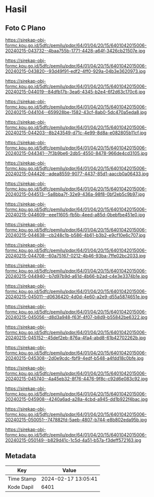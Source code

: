 # Hasil

## Foto C Plano

https://sirekap-obj-formc.kpu.go.id/5dfc/pemilu/pdpr/64/01/04/20/15/6401042015006-20240215-043732--4baa755b-1771-4428-a64f-3426cb21507e.jpg

https://sirekap-obj-formc.kpu.go.id/5dfc/pemilu/pdpr/64/01/04/20/15/6401042015006-20240215-043820--93d49f91-edf2-4ff0-929a-04b3e3620973.jpg

https://sirekap-obj-formc.kpu.go.id/5dfc/pemilu/pdpr/64/01/04/20/15/6401042015006-20240215-044019--84dfb17b-3ea6-4345-b2e4-6f2d63c170c6.jpg

https://sirekap-obj-formc.kpu.go.id/5dfc/pemilu/pdpr/64/01/04/20/15/6401042015006-20240215-044104--659928be-1582-43cf-8ab0-5dc470a5eda8.jpg

https://sirekap-obj-formc.kpu.go.id/5dfc/pemilu/pdpr/64/01/04/20/15/6401042015006-20240215-044203--8b243549-d71c-4e99-8d8a-e082805b11cf.jpg

https://sirekap-obj-formc.kpu.go.id/5dfc/pemilu/pdpr/64/01/04/20/15/6401042015006-20240215-044341--7f3b9be6-2db5-4550-8478-966de4cd3105.jpg

https://sirekap-obj-formc.kpu.go.id/5dfc/pemilu/pdpr/64/01/04/20/15/6401042015006-20240215-044426--adea8559-9077-4437-85d1-aaccb0a06433.jpg

https://sirekap-obj-formc.kpu.go.id/5dfc/pemilu/pdpr/64/01/04/20/15/6401042015006-20240215-044513--5a8bba7f-32e9-436a-98f8-0bf2eb5c9b97.jpg

https://sirekap-obj-formc.kpu.go.id/5dfc/pemilu/pdpr/64/01/04/20/15/6401042015006-20240215-044609--eee11605-fb5b-4eed-a85d-0bebfbe451e0.jpg

https://sirekap-obj-formc.kpu.go.id/5dfc/pemilu/pdpr/64/01/04/20/15/6401042015006-20240215-044638--cb248c1b-b586-4b61-b3b2-e9cf10e6c707.jpg

https://sirekap-obj-formc.kpu.go.id/5dfc/pemilu/pdpr/64/01/04/20/15/6401042015006-20240215-044708--60a75167-0212-4b46-93ba-7ffe02bc2033.jpg

https://sirekap-obj-formc.kpu.go.id/5dfc/pemilu/pdpr/64/01/04/20/15/6401042015006-20240215-044940--b7d97b9d-a61d-4b66-b2ad-c4e3e3374b1e.jpg

https://sirekap-obj-formc.kpu.go.id/5dfc/pemilu/pdpr/64/01/04/20/15/6401042015006-20240215-045011--d0636420-4d0d-4e60-a2e9-d55a5874651e.jpg

https://sirekap-obj-formc.kpu.go.id/5dfc/pemilu/pdpr/64/01/04/20/15/6401042015006-20240215-045056--d8d3a948-f63f-4f07-b8d9-b55842be6322.jpg

https://sirekap-obj-formc.kpu.go.id/5dfc/pemilu/pdpr/64/01/04/20/15/6401042015006-20240215-045152--45def2eb-876a-4fa4-abd8-61b42702262b.jpg

https://sirekap-obj-formc.kpu.go.id/5dfc/pemilu/pdpr/64/01/04/20/15/6401042015006-20240215-045308--2d0e9cdc-fbf9-4edf-b548-a4fdd18c0bfe.jpg

https://sirekap-obj-formc.kpu.go.id/5dfc/pemilu/pdpr/64/01/04/20/15/6401042015006-20240215-045740--4a45eb32-8f76-4476-9f8c-c92d6e083c92.jpg

https://sirekap-obj-formc.kpu.go.id/5dfc/pemilu/pdpr/64/01/04/20/15/6401042015006-20240215-045908--4240a6ad-a28a-4cbd-a945-dd1b922f4bac.jpg

https://sirekap-obj-formc.kpu.go.id/5dfc/pemilu/pdpr/64/01/04/20/15/6401042015006-20240215-050051--747882fd-5aeb-4807-b744-e8b802eda95b.jpg

https://sirekap-obj-formc.kpu.go.id/5dfc/pemilu/pdpr/64/01/04/20/15/6401042015006-20240215-050149--b829d41c-1c5d-4a51-b57a-f3deff572163.jpg


## Metadata

| Key        | Value               |
| ---------- | ------------------- |
| Time Stamp | 2024-02-17 13:05:41 |
| Kode Dapil | 6401                |



